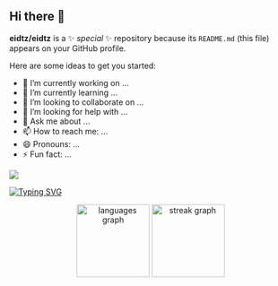 ## Hi there 👋


**eidtz/eidtz** is a ✨ _special_ ✨ repository because its `README.md` (this file) appears on your GitHub profile.

Here are some ideas to get you started:

- 🔭 I’m currently working on ...
- 🌱 I’m currently learning ...
- 👯 I’m looking to collaborate on ...
- 🤔 I’m looking for help with ...
- 💬 Ask me about ...
- 📫 How to reach me: ...
- 😄 Pronouns: ...
- ⚡ Fun fact: ...

<div align="left">
  <img src="https://visitor-badge.laobi.icu/badge?page_id=eidtz.editz&rstyle=plastic&left_text=Profile%20Views%20:"  />
</div>

[![Typing SVG](https://readme-typing-svg.demolab.com?font=Fira+Code&pause=1000&width=435&lines=The+five+boxing+wizards+jump+quickly)](https://git.io/typing-svg)

<div align="center" style="margin-bottom: 30px;">
  <img src="https://github-readme-stats.vercel.app/api/top-langs?username=eidtz&locale=en&hide_title=false&layout=compact&card_width=320&langs_count=10&theme=dark&hide_border=false&order=2" height="130" alt="languages graph"  />
  <img src="https://streak-stats.demolab.com?user=eidtz&locale=en&mode=daily&theme=dark&hide_border=false&border_radius=12&order=3" height="130" alt="streak graph"  />
</div>
